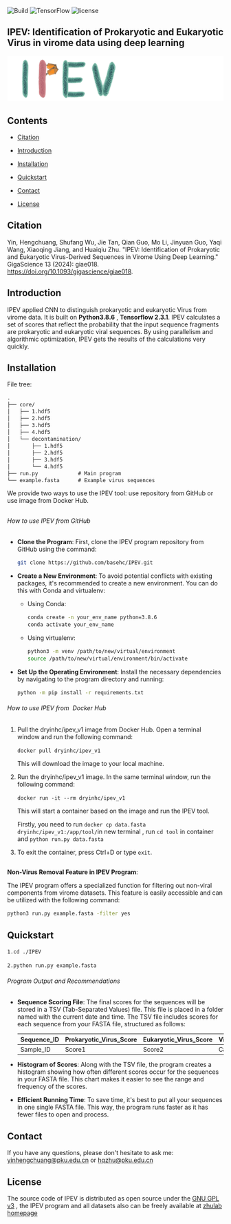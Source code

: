  ![Build](https://img.shields.io/badge/Build-passing-brightgreen) ![TensorFlow](https://img.shields.io/badge/TensorFlow-V2.3.1-brightgreen) ![license](https://img.shields.io/badge/license-GPL--v3-blue) 

## IPEV: Identification of Prokaryotic and Eukaryotic Virus in virome data using deep learning

  ![0](./pic/logo.png)

## Contents
- [Citation](#Citation)
  
- [Introduction](#Introduction)

- [Installation](#Installation)

- [Quickstart](#Quickstart)

- [Contact](#Contact)

- [License](#License)

## Citation

Yin, Hengchuang, Shufang Wu, Jie Tan, Qian Guo, Mo Li, Jinyuan Guo, Yaqi Wang, Xiaoqing Jiang, and Huaiqiu Zhu. "IPEV: Identification of Prokaryotic and Eukaryotic Virus-Derived Sequences in Virome Using Deep Learning." GigaScience 13 (2024): giae018. https://doi.org/10.1093/gigascience/giae018.



## Introduction

IPEV applied CNN to distinguish prokaryotic and eukaryotic Virus from virome data. It is built on **Python3.8.6** , **Tensorflow  2.3.1**. IPEV calculates a set of scores that reflect the probability that the input sequence fragments are prokaryotic and eukaryotic viral sequences. By using parallelism and algorithmic optimization, IPEV gets the results of the calculations very quickly.

## Installation

File tree:

```
.
├── core/
│   ├── 1.hdf5
│   ├── 2.hdf5
│   ├── 3.hdf5
│   ├── 4.hdf5
│   └── decontamination/
│       ├── 1.hdf5
│       ├── 2.hdf5
│       ├── 3.hdf5
│       └── 4.hdf5
├── run.py             # Main program
└── example.fasta      # Example virus sequences

```

We provide two ways to use the IPEV tool: use repository from GitHub or use image from Docker Hub.



## 

###### How to use IPEV  from GitHub

- **Clone the Program**: First, clone the IPEV program repository from GitHub using the command:
  
  ```bash
  git clone https://github.com/basehc/IPEV.git
  ```

- **Create a New Environment**: To avoid potential conflicts with existing packages, it's recommended to create a new environment. You can do this with Conda and virtualenv:
  
  - Using Conda:
    
    ```bash
    conda create -n your_env_name python=3.8.6
    conda activate your_env_name
    ```
  - Using virtualenv:
    
    ```bash
    python3 -m venv /path/to/new/virtual/environment
    source /path/to/new/virtual/environment/bin/activate
    ```

- **Set Up the Operating Environment**: Install the necessary dependencies by navigating to the program directory and running:
  
  ```bash
  python -m pip install -r requirements.txt
  ```
  
  



###### How to use IPEV from  Docker Hub

1. Pull the dryinhc/ipev_v1 image from Docker Hub. Open a terminal window and run the following command:
   
   `docker pull dryinhc/ipev_v1`
   
   This will download the image to your local machine.

2. Run the dryinhc/ipev_v1 image. In the same terminal window, run the following command:
   
   `docker run -it --rm dryinhc/ipev_v1`
   
   This will start a container based on the image and run the IPEV tool. 
   
   Firstly, you need to  run `docker cp data.fasta dryinhc/ipev_v1:/app/tool/`in new terminal  , run `cd tool` in  container and `python run.py data.fasta`

3. To exit the container, press Ctrl+D or type `exit`.

## 

**Non-Virus Removal Feature in IPEV Program**:

The IPEV program offers a specialized function for filtering out non-viral components from virome datasets. This feature is easily accessible and can be utilized with the following command:

```bash
python3 run.py example.fasta -filter yes
```

## Quickstart

```
1.cd ./IPEV

2.python run.py example.fasta
```

###### Program Output and Recommendations

- **Sequence Scoring File**: The final scores for the sequences will be stored in a TSV (Tab-Separated Values) file. This file is placed in a folder named with the current date and time. The TSV file includes scores for each sequence from your FASTA file, structured as follows:
  
  | Sequence_ID | Prokaryotic_Virus_Score | Eukaryotic_Virus_Score | Virus_Taxon |
  | ----------- | ----------------------- | ---------------------- | ----------- |
  | Sample_ID   | Score1                  | Score2                 | Category    |

- **Histogram of Scores**: Along with the TSV file, the program creates a histogram showing how often different scores occur for the sequences in your FASTA file. This chart makes it easier to see the range and frequency of the scores.

- **Efficient Running Time**: To save time, it's best to put all your sequences in one single FASTA file. This way, the program runs faster as it has fewer files to open and process.


## Contact

If you have any questions, please don't hesitate to ask me: yinhengchuang@pku.edu.cn or hqzhu@pku.edu.cn

## License

The source code of IPEV is distributed as open source under the [GNU GPL v3](https://www.gnu.org/licenses/gpl-3.0.en.html) , the IPEV program and all datasets  also can be freely available at  [zhulab homepage](https://cqb.pku.edu.cn/zhulab/info/1006/1156.htm)
